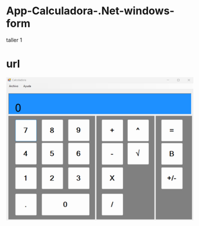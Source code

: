# App-Calculadora-.Net-windows-form
taller 1

# url 


![Vista ](https://github.com/sifaqes/App-Calculadora-.Net-windows-form/blob/master/vista.png)
